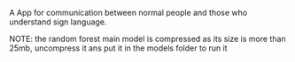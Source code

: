 A App for communication between normal people and those who understand sign language.

NOTE: the random forest main model is compressed as its size is more than 25mb, uncompress it ans put it in the models folder to run it
